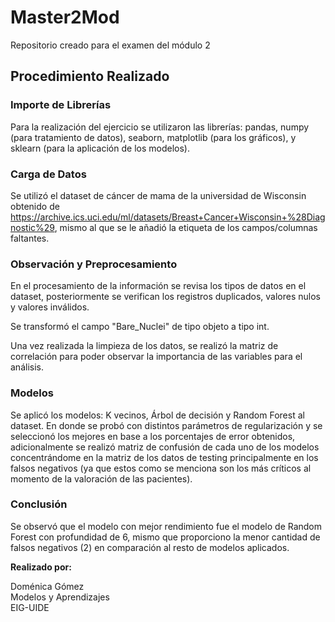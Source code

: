 # Master2Mod
Repositorio creado para el examen del módulo 2

## Procedimiento Realizado

### Importe de Librerías

Para la realización del ejercicio se utilizaron las librerías: pandas, numpy (para tratamiento de datos), seaborn, matplotlib (para los gráficos), y sklearn (para la aplicación de los modelos).

### Carga de Datos
Se utilizó el dataset de cáncer de mama de la universidad de Wisconsin obtenido de https://archive.ics.uci.edu/ml/datasets/Breast+Cancer+Wisconsin+%28Diagnostic%29, mismo al que se le añadió la etiqueta de los campos/columnas faltantes.

### Observación y Preprocesamiento

En el procesamiento de la información se revisa los tipos de datos en el dataset, posteriormente se verifican los registros duplicados, valores nulos y valores inválidos.

Se transformó el campo "Bare_Nuclei" de tipo objeto a tipo int.

Una vez realizada la limpieza de los datos, se realizó la matriz de correlación para poder observar la importancia de las variables para el análisis.

### Modelos

Se aplicó los modelos: K vecinos, Árbol de decisión y Random Forest al dataset. En donde se probó con distintos parámetros de regularización y se seleccionó los mejores en base a los porcentajes de error obtenidos, adicionalmente se realizó  matriz de confusión de cada uno de los modelos concentrándome en la matriz de los datos de testing principalmente en los falsos negativos (ya que estos como se menciona son los más críticos al momento de la valoración de las pacientes). 

### Conclusión
Se observó que el modelo con mejor rendimiento fue el modelo de Random Forest con profundidad de 6, mismo que proporciono la menor cantidad de falsos negativos (2) en comparación al resto de modelos aplicados.  

  
**Realizado por:**  

Doménica Gómez  
Modelos y Aprendizajes  
EIG-UIDE

